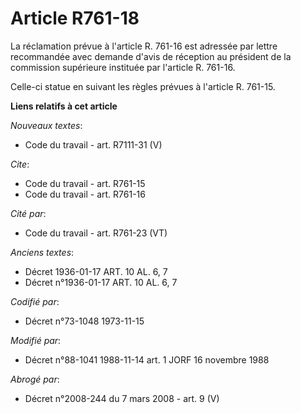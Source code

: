 # Article R761-18

La réclamation prévue à l'article R. 761-16 est adressée par lettre recommandée avec demande d'avis de réception au président
de la commission supérieure instituée par l'article R. 761-16.

Celle-ci statue en suivant les règles prévues à l'article R. 761-15.

**Liens relatifs à cet article**

_Nouveaux textes_:

  - Code du travail - art. R7111-31 (V)

_Cite_:

  - Code du travail - art. R761-15
  - Code du travail - art. R761-16

_Cité par_:

  - Code du travail - art. R761-23 (VT)

_Anciens textes_:

  - Décret  1936-01-17 ART. 10 AL. 6, 7
  - Décret n°1936-01-17 ART. 10 AL. 6, 7

_Codifié par_:

  - Décret n°73-1048 1973-11-15

_Modifié par_:

  - Décret n°88-1041 1988-11-14 art. 1 JORF 16 novembre 1988

_Abrogé par_:

  - Décret n°2008-244 du 7 mars 2008 - art. 9 (V)
